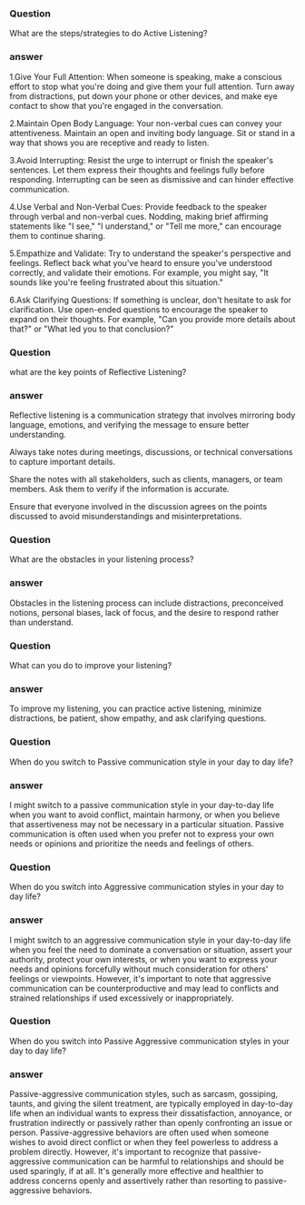 ### Question

What are the steps/strategies to do Active Listening?

### answer
 1.Give Your Full Attention: When someone is speaking, make a conscious effort to stop what you're doing and give them your full attention. Turn away from distractions, put down your phone or other devices, and make eye contact to show that you're engaged in the conversation.

 2.Maintain Open Body Language: Your non-verbal cues can convey your attentiveness. Maintain an open and inviting body language. Sit or stand in a way that shows you are receptive and ready to listen.

 3.Avoid Interrupting: Resist the urge to interrupt or finish the speaker's sentences. Let them express their thoughts and feelings fully before responding. Interrupting can be seen as dismissive and can hinder effective communication.

 4.Use Verbal and Non-Verbal Cues: Provide feedback to the speaker through verbal and non-verbal cues. Nodding, making brief affirming statements like "I see," "I understand," or "Tell me more," can encourage them to continue sharing.

 5.Empathize and Validate: Try to understand the speaker's perspective and feelings. Reflect back what you've heard to ensure you've understood correctly, and validate their emotions. For example, you might say, "It sounds like you're feeling frustrated about this situation."

 6.Ask Clarifying Questions: If something is unclear, don't hesitate to ask for clarification. Use open-ended questions to encourage the speaker to expand on their thoughts. For example, "Can you provide more details about that?" or "What led you to that conclusion?"

### Question
 what are the key points of Reflective Listening? 
### answer
 Reflective listening is a communication strategy that involves mirroring body language, emotions, and verifying the message to ensure better understanding. 


Always take notes during meetings, discussions, or technical conversations to capture important details.

Share the notes with all stakeholders, such as clients, managers, or team members. Ask them to verify if the information is accurate.

Ensure that everyone involved in the discussion agrees on the points discussed to avoid misunderstandings and misinterpretations.
### Question
What are the obstacles in your listening process?
### answer
Obstacles in the listening process can include distractions, preconceived notions, personal biases, lack of focus, and the desire to respond rather than understand.

### Question

What can you do to improve your listening?
### answer
 To improve my listening, you can practice active listening, minimize distractions, be patient, show empathy, and ask clarifying questions.

### Question

When do you switch to Passive communication style in your day to day life?
### answer

 I might switch to a passive communication style in your day-to-day life when you want to avoid conflict, maintain harmony, or when you believe that assertiveness may not be necessary in a particular situation. Passive communication is often used when you prefer not to express your own needs or opinions and prioritize the needs and feelings of others.

### Question
When do you switch into Aggressive communication styles in your day to day life?
### answer
 I might switch to an aggressive communication style in your day-to-day life when you feel the need to dominate a conversation or situation, assert your authority, protect your own interests, or when you want to express your needs and opinions forcefully without much consideration for others' feelings or viewpoints. However, it's important to note that aggressive communication can be counterproductive and may lead to conflicts and strained relationships if used excessively or inappropriately.

### Question
When do you switch into Passive Aggressive communication styles in your day to day life?

### answer
 
 Passive-aggressive communication styles, such as sarcasm, gossiping, taunts, and giving the silent treatment, are typically employed in day-to-day life when an individual wants to express their dissatisfaction, annoyance, or frustration indirectly or passively rather than openly confronting an issue or person. Passive-aggressive behaviors are often used when someone wishes to avoid direct conflict or when they feel powerless to address a problem directly. However, it's important to recognize that passive-aggressive communication can be harmful to relationships and should be used sparingly, if at all. It's generally more effective and healthier to address concerns openly and assertively rather than resorting to passive-aggressive behaviors.





